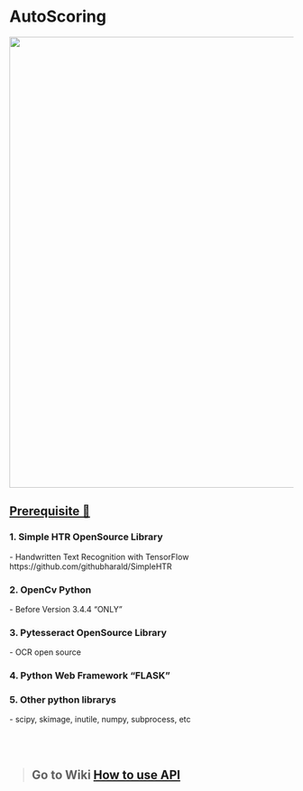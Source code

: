 <h1>AutoScoring</h1>
<img width="800"  src="https://user-images.githubusercontent.com/44494200/85258819-0aacff00-b4a3-11ea-8620-19399f209a52.png"> <br>

<h2> <a href ="./wiki/HowToUse#-opensource-librarys-"> Prerequisite 🙂</a></h2>

<h3>1. Simple HTR OpenSource Library</h3>
- Handwritten Text Recognition with TensorFlow
https://github.com/githubharald/SimpleHTR

<h3>2. OpenCv Python</h3>
- Before Version 3.4.4 “ONLY”

<h3>3. Pytesseract OpenSource Library</h3>
- OCR open source

<h3>4. Python Web Framework “FLASK”</h3>

<h3>5. Other python librarys</h3>
- scipy, skimage, inutile, numpy, subprocess, etc

<br><br>

> <h2>Go to Wiki <a href ="./wiki/HowToUse#-including-in-your-project"> How to use API </a></h2>
